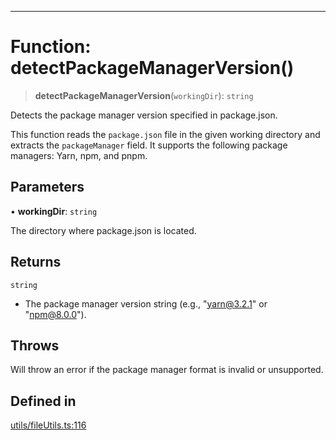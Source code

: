 ***

# Function: detectPackageManagerVersion()

> **detectPackageManagerVersion**(`workingDir`): `string`

Detects the package manager version specified in package.json.

This function reads the `package.json` file in the given working directory
and extracts the `packageManager` field. It supports the following package
managers: Yarn, npm, and pnpm.

## Parameters

• **workingDir**: `string`

The directory where package.json is located.

## Returns

`string`

- The package manager version string (e.g., "yarn@3.2.1" or "npm@8.0.0").

## Throws

Will throw an error if the package manager format is invalid or unsupported.

## Defined in

[utils/fileUtils.ts:116](https://github.com/asifqatar/Snapper/blob/906ddfcaf1558e94a3ec8d6df532b24adee091b6/utils/fileUtils.ts#L116)
